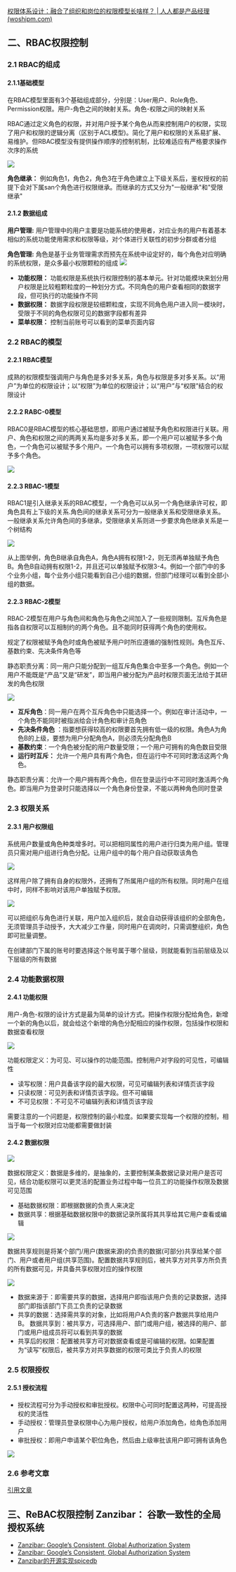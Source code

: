 [权限体系设计：融合了组织和岗位的权限模型长啥样？ | 人人都是产品经理 (woshipm.com)](https://www.woshipm.com/it/3934803.html)

## 二、RBAC权限控制

### 2.1 RBAC的组成
#### 2.1.1基础模型


在RBAC模型里面有3个基础组成部分，分别是：User用户、Role角色、Permission权限。用户-角色之间的映射关系。角色-权限之间的映射关系

RBAC通过定义角色的权限，并对用户授予某个角色从而来控制用户的权限，实现了用户和权限的逻辑分离（区别于ACL模型)。简化了用户和权限的关系易扩展、易维护。但RBAC模型没有提供操作顺序的控制机制，比较难适应有严格要求操作次序的系统

![](https://zhaosi-1253759587.cos.ap-nanjing.myqcloud.com/files/obsidian/picture/20240307083418.png)


**角色继承：** 例如角色1，角色2，角色3在于角色建立上下级关系后，鉴权授权的前提下会对下属san个角色进行权限继承。而继承的方式又分为"一般继承"和"受限继承"
#### 2.1.2 数据组成

**用户管理:** 用户管理中的用户主要是功能系统的使用者，对应业务的用户有着基本相似的系统功能使用需求和权限等级，对个体进行关联性的初步分群或者分组

**角色管理:** 角色是基于业务管理需求而预先在系统中设定好的，每个角色对应明确的系统权限，是众多最小权限颗粒的组成
![](https://zhaosi-1253759587.cos.ap-nanjing.myqcloud.com/files/obsidian/picture/20240307083638.png)
- **功能权限：** 功能权限是系统执行权限控制的基本单元。针对功能模块来划分用户权限是比较粗颗粒度的一种划分方式。不同角色的用户查看相同的数据字段，但可执行的功能操作不同
- **数据权限：** 数据字段权限是较细颗粒度，实现不同角色用户进入同一模块时，受限于不同的角色权限可见的数据字段都有差异
- **菜单权限：** 控制当前账号可以看到的菜单页面内容

### 2.2 RBAC的模型

#### 2.2.1 RBAC模型

成熟的权限模型强调用户与角色是多对多关系，角色与权限是多对多关系。以“用户”为单位的权限设计；以“权限”为单位的权限设计；以“用户”与“权限”结合的权限设计

#### 2.2.2 RABC-0模型
RBAC0是RBAC模型的核心基础思想，即用户通过被赋予角色和权限进行关联。用户、角色和权限之间的两两关系均是多对多关系，即一个用户可以被赋予多个角色，一个角色可以被赋予多个用户。一个角色可以拥有多项权限，一项权限可以赋予多个角色。

![](https://zhaosi-1253759587.cos.ap-nanjing.myqcloud.com/files/obsidian/picture/20240307084107.png)
#### 2.2.3 RBAC-1模型

RBAC1是引入继承关系的RBAC模型，一个角色可以从另一个角色继承许可权，即角色具有上下级的关系.角色间的继承关系可分为一般继承关系和受限继承关系。一般继承关系允许角色间的多继承，受限继承关系则进一步要求角色继承关系是一个树结构

![](https://zhaosi-1253759587.cos.ap-nanjing.myqcloud.com/files/obsidian/picture/20240307084219.png)

从上图举例，角色B继承自角色A，角色A拥有权限1-2，则无须再单独赋予角色B。角色B自动拥有权限1-2，并且还可以单独赋予权限3-4。例如一个部门中的多个业务小组，每个业务小组只能看到自己小组的数据，但部门经理可以看到全部小组的数据。

#### 2.2.3 RBAC-2模型

RBAC-2模型在用户与角色间和角色与角色之间加入了一些规则限制。互斥角色是指各自权限可以互相制约的两个角色。且不能同时获得两个角色的使用权。

规定了权限被赋予角色时或角色被赋予用户时所应遵循的强制性规则。角色互斥、基数约束、先决条件角色等

静态职责分离：同一用户只能分配到一组互斥角色集合中至多一个角色。例如一个用户不能既是“产品”又是“研发”，即当用户被分配为产品时权限页面无法给于其研发的角色权限

![](https://zhaosi-1253759587.cos.ap-nanjing.myqcloud.com/files/obsidian/picture/20240307084531.png)

- **互斥角色**：同一用户在两个互斥角色中只能选择一个。例如在审计活动中，一个角色不能同时被指派给会计角色和审计员角色
- **先决条件角色** ：指要想获得较高的权限要首先拥有低一级的权限。角色A为角色B的上级，要想为用户分配角色A，则必须先分配角色B
- **基数约束**：一个角色被分配的用户数量受限；一个用户可拥有的角色数目受限
- **运行时互斥：** 允许一个用户具有两个角色，但在运行中不可同时激活这两个角色。

静态职责分离：允许一个用户拥有两个角色，但在登录运行中不可同时激活两个角色。即当用户为登录时只能选择以一个角色身份登录，不能以两种角色同时登录

### 2.3 权限关系

#### 2.3.1 用户权限组

系统用户数量或角色种类增多时。可以把相同属性的用户进行归类为用户组。管理员只需对用户组进行角色分配。让用户组中的每个用户自动获取该角色

![](https://zhaosi-1253759587.cos.ap-nanjing.myqcloud.com/files/obsidian/picture/20240307084747.png)

这样用户除了拥有自身的权限外，还拥有了所属用户组的所有权限。同时用户在组中时，同样不影响对该用户单独赋予权限。

![](https://zhaosi-1253759587.cos.ap-nanjing.myqcloud.com/files/obsidian/picture/20240307084809.png)

可以把组织与角色进行关联，用户加入组织后，就会自动获得该组织的全部角色，无须管理员手动授予，大大减少工作量，同时用户在调岗时，只需调整组织，角色即可批量调整。

在创建部门下属的账号时要选择这个账号属于哪个层级，则就能看到当前层级及以下层级的所有数据

### 2.4 功能数据权限

#### 2.4.1 功能权限

用户-角色-权限的设计方式是最为简单的设计方式。把操作权限分配给角色，新增一个新的角色以后，就会给这个新增的角色分配相应的操作权限，包括操作权限和数据查看权限

![](https://zhaosi-1253759587.cos.ap-nanjing.myqcloud.com/files/obsidian/picture/20240307085204.png)

功能权限定义：为可见、可以操作的功能范围。控制用户对字段的可见性，可编辑性

- 读写权限：用户具备该字段的最大权限，可见可编辑列表和详情页该字段
- 只读权限：可见列表和详情页该字段。但不可编辑
- 不可见权限：不可见不可编辑列表和详情页该字段

需要注意的一个问题是，权限控制的最小粒度。如果要实现每一个权限的控制，相当于每一个权限对应功能都需要做封装
#### 2.4.2 数据权限

![](https://zhaosi-1253759587.cos.ap-nanjing.myqcloud.com/files/obsidian/picture/20240307085349.png)

数据权限定义：数据是多维的，是抽象的，主要控制某条数据记录对用户是否可见，结合功能权限可以更灵活的配置业务过程中每一位员工的功能操作权限及数据可见范围

- 基础数据权限：即根据数据的负责人来决定
- 数据共享：根据基础数据权限中的数据记录所属将其共享给其它用户查看或编辑

![](https://zhaosi-1253759587.cos.ap-nanjing.myqcloud.com/files/obsidian/picture/20240307085420.png)

数据共享规则是将某个部门/用户(数据来源)的负责的数据(可部分)共享给某个部门、用户或者用户组(共享范围)。配置数据共享规则后，被共享方对共享方所负责的所有数据可见，并具备共享权限对应的操作权限

![](https://zhaosi-1253759587.cos.ap-nanjing.myqcloud.com/files/obsidian/picture/20240307085450.png)

- 数据来源于：即需要共享的数据，选择用户即指该用户负责的记录数据，选择部门即指该部门下员工负责的记录数据
- 共享的数据：选择需共享的对象，比如将用户A负责的客户数据共享给用户B。 数据共享到：被共享方，可选择用户、部门或用户组，被选择的用户、部门或用户组成员将可以看到共享的数据
- 共享后的权限：配置被共享方可对数据查看或是可编辑的权限。如果配置为“读写”权限后，被共享方对共享数据的权限可类比于负责人的权限

### 2.5 权限授权

#### 2.5.1 授权流程
- 授权流程可分为手动授权和审批授权。权限中心可同时配置这两种，可提高授权的灵活性
- 手动授权：管理员登录权限中心为用户授权，给用户添加角色，给角色添加用户
- 审批授权：即用户申请某个职位角色，然后由上级审批该用户即可拥有该角色

![](https://zhaosi-1253759587.cos.ap-nanjing.myqcloud.com/files/obsidian/picture/20240307085612.png)


### 2.6 参考文章

[引用文章](https://zhuanlan.zhihu.com/p/104849603)

## 三、ReBAC权限控制 Zanzibar： 谷歌一致性的全局授权系统
- [ Zanzibar: Google’s Consistent, Global Authorization System](https://zanzibar.tech/)
- [Zanzibar: Google’s Consistent, Global Authorization System](https://storage.googleapis.com/gweb-research2023-media/pubtools/pdf/10683a8987dbf0c6d4edcafb9b4f05cc9de5974a.pdf)
- [Zanzibar的开源实现spicedb](https://github.com/authzed/spicedb)

